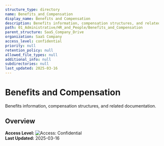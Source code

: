 ```yaml
---
structure_type: directory
name: Benefits_and_Compensation
display_name: Benefits and Compensation
description: Benefits information, compensation structures, and related documentation.
path: 01_Administrative/HR_and_People/Benefits_and_Compensation
parent_structure: SaaS_Company_Drive
organization: SaaS Company
access_level: confidential
priority: null
retention_policy: null
allowed_file_types: null
additional_info: null
subdirectories: null
last_updated: 2025-03-16
---
```


# Benefits and Compensation

Benefits information, compensation structures, and related documentation.

## Overview

**Access Level:** ![Access: Confidential](https://img.shields.io/badge/Access-Confidential-red)  
**Last Updated:** 2025-03-16  
